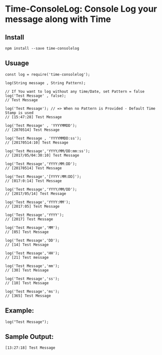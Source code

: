 Time-ConsoleLog: Console Log your message along with Time
=======================================

## Install

    npm install --save time-consolelog

## Usuage

    const log = require('time-consolelog');

    log(String message , String Pattern);

    // If You want to log without any time/Date, set Pattern = false
    log('Test Message' , false);
    // Test Message

    log('Test Message'); // => When no Pattern is Provided - Default Time Stamp is used
    // [15:47:28] Test Message

    log('Test Message' , 'YYYYMMDD');
    // [2070514] Test Message

    log('Test Message , 'YYYYMMDD:ss');
    // [20170514:10] Test Message

    log('Test Message','YYYY/MM/DD:mm:ss');
    // [2017/05/04:30:10] Test Message

    log('Test Message','YYYY:MM:DD');
    // [20170514] Test Message

    log('Test Message','[YYYY:MM:DD]');
    // [017:0:14] Test Message

    log('Test Message','YYYY/MM/DD');
    // [2017/05/14] Test Message

    log('Test Message','YYYY:MM');
    // [2017:05] Test Message

    log('Test Message','YYYY');
    // [2017] Test Message

    log('Test Message','MM');
    // [05] Test Message

    log('Test Message','DD');
    // [14] Test Message

    log('Test Message','HH');
    // [21] Test message

    log('Test Message','mm');
    // [30] Test Message

    log('Test Message','ss');
    // [10] Test Message

    log('Test Message','ms');
    // [365] Test Message

## Example:

    log("Test Message");

## Sample Output:

    [13:27:18] Test Message
